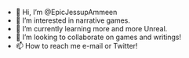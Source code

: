 - 👋 Hi, I’m @EpicJessupAmmeen
- 👀 I’m interested in narrative games.
- 🌱 I’m currently learning more and more Unreal.
- 💞️ I’m looking to collaborate on games and writings!
- 📫 How to reach me e-mail or Twitter!

<!---
EpicJessupAmmeen/EpicJessupAmmeen is a ✨ special ✨ repository because its `README.md` (this file) appears on your GitHub profile.
You can click the Preview link to take a look at your changes.
--->
